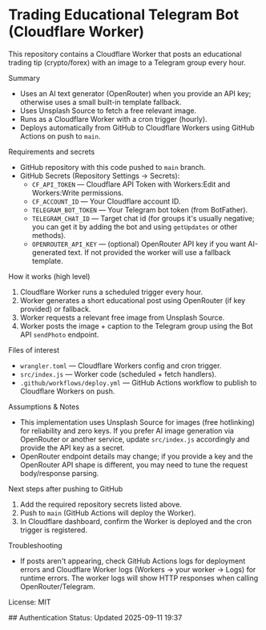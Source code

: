 # Trading Educational Telegram Bot (Cloudflare Worker)

This repository contains a Cloudflare Worker that posts an educational trading tip (crypto/forex) with an image to a Telegram group every hour.

Summary
- Uses an AI text generator (OpenRouter) when you provide an API key; otherwise uses a small built-in template fallback.
- Uses Unsplash Source to fetch a free relevant image.
- Runs as a Cloudflare Worker with a cron trigger (hourly).
- Deploys automatically from GitHub to Cloudflare Workers using GitHub Actions on push to `main`.

Requirements and secrets
- GitHub repository with this code pushed to `main` branch.
- GitHub Secrets (Repository Settings → Secrets):
  - `CF_API_TOKEN` — Cloudflare API Token with Workers:Edit and Workers:Write permissions.
  - `CF_ACCOUNT_ID` — Your Cloudflare account ID.
  - `TELEGRAM_BOT_TOKEN` — Your Telegram bot token (from BotFather).
  - `TELEGRAM_CHAT_ID` — Target chat id (for groups it's usually negative; you can get it by adding the bot and using `getUpdates` or other methods).
  - `OPENROUTER_API_KEY` — (optional) OpenRouter API key if you want AI-generated text. If not provided the worker will use a fallback template.

How it works (high level)
1. Cloudflare Worker runs a scheduled trigger every hour.
2. Worker generates a short educational post using OpenRouter (if key provided) or fallback.
3. Worker requests a relevant free image from Unsplash Source.
4. Worker posts the image + caption to the Telegram group using the Bot API `sendPhoto` endpoint.

Files of interest
- `wrangler.toml` — Cloudflare Workers config and cron trigger.
- `src/index.js` — Worker code (scheduled + fetch handlers).
- `.github/workflows/deploy.yml` — GitHub Actions workflow to publish to Cloudflare Workers on push.

Assumptions & Notes
- This implementation uses Unsplash Source for images (free hotlinking) for reliability and zero keys. If you prefer AI image generation via OpenRouter or another service, update `src/index.js` accordingly and provide the API key as a secret.
- OpenRouter endpoint details may change; if you provide a key and the OpenRouter API shape is different, you may need to tune the request body/response parsing.

Next steps after pushing to GitHub
1. Add the required repository secrets listed above.
2. Push to `main` (GitHub Actions will deploy the Worker).
3. In Cloudflare dashboard, confirm the Worker is deployed and the cron trigger is registered.

Troubleshooting
- If posts aren't appearing, check GitHub Actions logs for deployment errors and Cloudflare Worker logs (Workers → your worker → Logs) for runtime errors. The worker logs will show HTTP responses when calling OpenRouter/Telegram.

License: MIT

 # #   A u t h e n t i c a t i o n   S t a t u s :   U p d a t e d   2 0 2 5 - 0 9 - 1 1   1 9 : 3 7  
 
